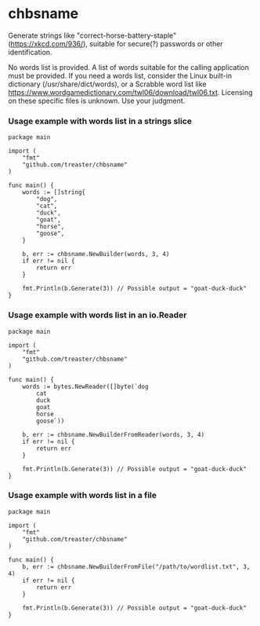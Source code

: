 # chbsname
Generate strings like "correct-horse-battery-staple" (https://xkcd.com/936/), suitable for secure(?) passwords or other identification.

No words list is provided. A list of words suitable for the calling application must be provided. If you need a words list, consider the Linux built-in dictionary (/usr/share/dict/words), or a Scrabble word list like https://www.wordgamedictionary.com/twl06/download/twl06.txt. Licensing on these specific files is unknown. Use your judgment.

### Usage example with words list in a strings slice
```
package main

import (
    "fmt"
    "github.com/treaster/chbsname"
)

func main() {
    words := []string{
        "dog",
        "cat",
        "duck",
        "goat",
        "horse",
        "goose",
    }

    b, err := chbsname.NewBuilder(words, 3, 4)
    if err != nil {
        return err
    }

    fmt.Println(b.Generate(3)) // Possible output = "goat-duck-duck"
}
```

### Usage example with words list in an io.Reader
```
package main

import (
    "fmt"
    "github.com/treaster/chbsname"
)

func main() {
    words := bytes.NewReader([]byte(`dog
        cat
        duck
        goat
        horse
        goose`))

    b, err := chbsname.NewBuilderFromReader(words, 3, 4)
    if err != nil {
        return err
    }

    fmt.Println(b.Generate(3)) // Possible output = "goat-duck-duck"
}
```

### Usage example with words list in a file
```
package main

import (
    "fmt"
    "github.com/treaster/chbsname"
)

func main() {
    b, err := chbsname.NewBuilderFromFile("/path/to/wordlist.txt", 3, 4)
    if err != nil {
        return err
    }

    fmt.Println(b.Generate(3)) // Possible output = "goat-duck-duck"
}
```
